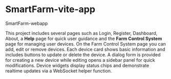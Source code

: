 # SmartFarm-vite-app
SmartFarm-webapp

This project includes several pages such as Login, Register, Dashboard, About,
a **Help** page for quick user guidance and the **Farm Control System** page for
managing user devices. On the Farm Control System page you can add, edit or
remove devices. Each device card shows basic information and includes buttons to
update or delete the device. A dialog form is provided for creating a new
device while editing opens a sidebar panel for quick modifications. Device
widgets display status chips and demonstrate realtime updates via a WebSocket
helper function.

